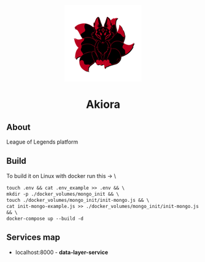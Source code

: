 <div align="center">
  <img src="/assets/pics/svg/Logo _ foxy.svg" alt="Логотип проекта" width="200"/>
  
  # Akiora

  
</div>


## About

League of Legends platform 

## Build
To build it on Linux with docker run this -> \
```console
touch .env && cat .env_example >> .env && \
mkdir -p ./docker_volumes/mongo_init && \
touch ./docker_volumes/mongo_init/init-mongo.js && \
cat init-mongo-example.js >> ./docker_volumes/mongo_init/init-mongo.js && \
docker-compose up --build -d
```
## Services map
- localhost:8000 - **data-layer-service**

